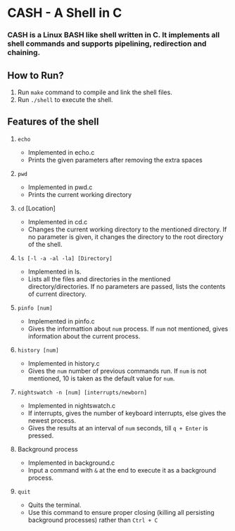 # CASH - A Shell in C

### CASH is a Linux BASH like shell written in C. It implements all shell commands and supports pipelining, redirection and chaining.

## How to Run?

1. Run `make` command to compile and link the shell files.
2. Run `./shell` to execute the shell.

## Features of the shell

1. `echo` <br>
    * Implemented in echo.c
    * Prints the given parameters after removing the extra spaces

2. `pwd` <br>
    * Implemented in pwd.c
    * Prints the current working directory

3. `cd` [Location] <br>
    * Implemented in cd.c
    * Changes the current working directory to the mentioned directory. If no parameter is given, it changes the directory to the root directory of the shell.

4. `ls [-l -a -al -la] [Directory]` <br>
    * Implemented in ls.
    * Lists all the files and directories in the mentioned directory/directories. If no parameters are passed, lists the contents of current directory.

5. `pinfo [num]` <br>
    * Implemented in pinfo.c
    * Gives the informattion about `num` process. If `num` not mentioned, gives information about the current process.

6. `history [num]` <br>
    * Implemented in history.c
    * Gives the `num` number of previous commands run. If `num` is not mentioned, 10 is taken as the default value for `num`.

7. `nightswatch -n [num] [interrupts/newborn]` <br>
    * Implemented in nightswatch.c
    * If interrupts, gives the number of keyboard interrupts, else gives the newest process.
    * Gives the results at an interval of `num` seconds, till `q + Enter` is pressed.

8. Background process
    * Implemented in background.c
    * Input a command with `&` at the end to execute it as a background process.

9. `quit`
    * Quits the terminal.
    * Use this command to ensure proper closing (killing all persisting background processes) rather than  `Ctrl + C`
    
    
